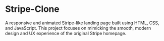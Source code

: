 # Stripe-Clone
A responsive and animated Stripe-like landing page built using HTML, CSS, and JavaScript. This project focuses on mimicking the smooth, modern design and UX experience of the original Stripe homepage.
